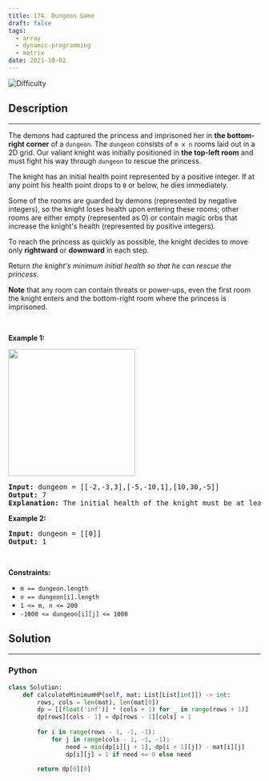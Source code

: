 ```yaml
---
title: 174. Dungeon Game
draft: false
tags: 
  - array
  - dynamic-programming
  - matrix
date: 2021-10-02
---
```


![Difficulty](https://img.shields.io/badge/Difficulty-Hard-blue.svg)

## Description

---
<p>The demons had captured the princess and imprisoned her in <strong>the bottom-right corner</strong> of a <code>dungeon</code>. The <code>dungeon</code> consists of <code>m x n</code> rooms laid out in a 2D grid. Our valiant knight was initially positioned in <strong>the top-left room</strong> and must fight his way through <code>dungeon</code> to rescue the princess.</p>

<p>The knight has an initial health point represented by a positive integer. If at any point his health point drops to <code>0</code> or below, he dies immediately.</p>

<p>Some of the rooms are guarded by demons (represented by negative integers), so the knight loses health upon entering these rooms; other rooms are either empty (represented as 0) or contain magic orbs that increase the knight&#39;s health (represented by positive integers).</p>

<p>To reach the princess as quickly as possible, the knight decides to move only <strong>rightward</strong> or <strong>downward</strong> in each step.</p>

<p>Return <em>the knight&#39;s minimum initial health so that he can rescue the princess</em>.</p>

<p><strong>Note</strong> that any room can contain threats or power-ups, even the first room the knight enters and the bottom-right room where the princess is imprisoned.</p>

<p>&nbsp;</p>
<p><strong class="example">Example 1:</strong></p>
<img alt="" src="https://assets.leetcode.com/uploads/2021/03/13/dungeon-grid-1.jpg" style="width: 253px; height: 253px;" />
<pre>
<strong>Input:</strong> dungeon = [[-2,-3,3],[-5,-10,1],[10,30,-5]]
<strong>Output:</strong> 7
<strong>Explanation:</strong> The initial health of the knight must be at least 7 if he follows the optimal path: RIGHT-&gt; RIGHT -&gt; DOWN -&gt; DOWN.
</pre>

<p><strong class="example">Example 2:</strong></p>

<pre>
<strong>Input:</strong> dungeon = [[0]]
<strong>Output:</strong> 1
</pre>

<p>&nbsp;</p>
<p><strong>Constraints:</strong></p>

<ul>
	<li><code>m == dungeon.length</code></li>
	<li><code>n == dungeon[i].length</code></li>
	<li><code>1 &lt;= m, n &lt;= 200</code></li>
	<li><code>-1000 &lt;= dungeon[i][j] &lt;= 1000</code></li>
</ul>


## Solution

---
### Python
``` py title='dungeon-game'
class Solution:
    def calculateMinimumHP(self, mat: List[List[int]]) -> int:
        rows, cols = len(mat), len(mat[0])
        dp = [[float('inf')] * (cols + 1) for _ in range(rows + 1)]
        dp[rows][cols - 1] = dp[rows - 1][cols] = 1
        
        for i in range(rows - 1, -1, -1):
            for j in range(cols - 1, -1, -1):
                need = min(dp[i][j + 1], dp[i + 1][j]) - mat[i][j]
                dp[i][j] = 1 if need <= 0 else need
        
        return dp[0][0]

```

